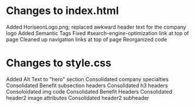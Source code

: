 Changes to index.html
====
Added HoriseonLogo.png; replaced awkward header text for the company logo
Added Semantic Tags
Fixed #search-engine-optimization link at top of page
Cleaned up navigation links at top of page
Reorganized code

Changes to style.css
=====
Added Alt Text to "hero" section
Consolidated company specialties
Consolidated Benefit subsection headers
Consolidated h3 headers
Consoloidated img code
Consolidated Benefit Headers
Consolidated header2 image attributes
Consolidated header2 subheader
